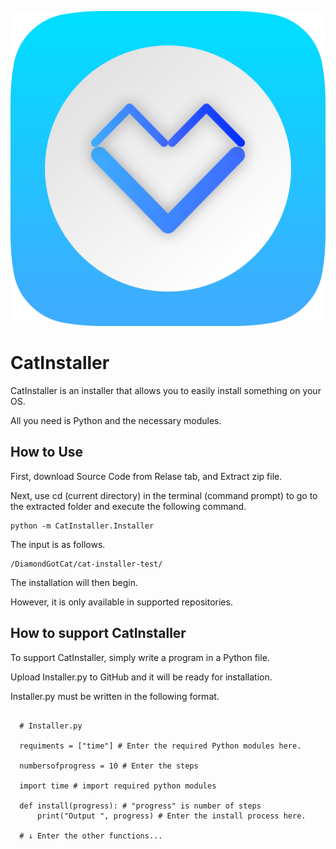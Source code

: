 ![Icon](CatInstaller.png)

# CatInstaller
CatInstaller is an installer that allows you to easily install something on your OS.

All you need is Python and the necessary modules.

## How to Use
First, download Source Code from Relase tab, and Extract zip file.

Next, use cd (current directory) in the terminal (command prompt) to go to the extracted folder and execute the following command.

```
python -m CatInstaller.Installer
```

The input is as follows.
```
/DiamondGotCat/cat-installer-test/
```
The installation will then begin.

However, it is only available in supported repositories.

## How to support CatInstaller


To support CatInstaller, simply write a program in a Python file.

Upload Installer.py to GitHub and it will be ready for installation.

Installer.py must be written in the following format.

```

  # Installer.py

  requiments = ["time"] # Enter the required Python modules here.

  numbersofprogress = 10 # Enter the steps

  import time # import required python modules

  def install(progress): # "progress" is number of steps
      print("Output ", progress) # Enter the install process here.

  # ↓ Enter the other functions...

```

